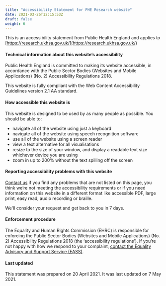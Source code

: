 ```yaml
---
title: "Accessibility Statement for PHE Research website"
date: 2021-03-26T12:15:53Z
draft: false
weight: 6
---
```


This is an accessibility statement from Public Health England and applies to [https://research.ukhsa.gov.uk/](https://research.ukhsa.gov.uk/)

#### Technical information about this website’s accessibility

Public Health England is committed to making its website accessible, in accordance with the Public Sector Bodies (Websites and Mobile Applications) (No. 2) Accessibility Regulations 2018.

This website is fully compliant with the Web Content Accessibility Guidelines version 2.1 AA standard.

#### How accessible this website is

This website is designed to be used by as many people as possible. You should be able to:

- navigate all of the website using just a keyboard
- navigate all of the website using speech recognition software
- use all of the website using a screen reader
- view a text alternative for all visualisations
- resize to the size of your window, and display a readable text size whichever device you are using
- zoom in up to 200% without the text spilling off the screen
 
#### Reporting accessibility problems with this website
[Contact us](https://research.ukhsa.gov.uk/contact/) if you find any problems that are not listed on this page, you think we’re not meeting the accessibility requirements or if you need information on this website in a different format like accessible PDF, large print, easy read, audio recording or braille.

We'll consider your request and get back to you in 7 days.
 
#### Enforcement procedure
The Equality and Human Rights Commission (EHRC) is responsible for enforcing the Public Sector Bodies (Websites and Mobile Applications) (No. 2) Accessibility Regulations 2018 (the ‘accessibility regulations’). If you’re not happy with how we respond to your complaint, [contact the Equality Advisory and Support Service (EASS)](https://www.gov.uk/government/publications/sample-accessibility-statement/sample-accessibility-statement-for-a-fictional-public-sector-website#:~:text=contact%20the%20Equality%20Advisory%20and%20Support%20Service%20(EASS)).
 
#### Last updated
This statement was prepared on 20 April 2021. It was last updated on 7 May 2021.
